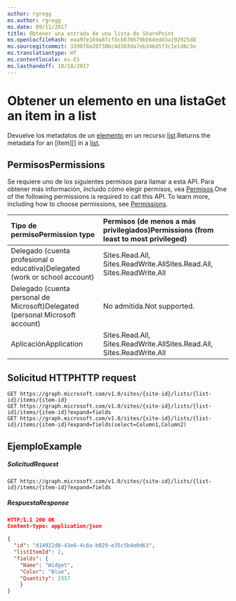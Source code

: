 ```yaml
---
author: rgregg
ms.author: rgregg
ms.date: 09/11/2017
title: Obtener una entrada de una lista de SharePoint
ms.openlocfilehash: eaa97e169a8fcfdcb676679bb6dedd3a192925d8
ms.sourcegitcommit: 339070a20730bc4d363da7eb346d5f3c1e1d6c3e
ms.translationtype: HT
ms.contentlocale: es-ES
ms.lasthandoff: 10/18/2017
---
```

# <a name="get-an-item-in-a-list"></a><span data-ttu-id="d0a35-102">Obtener un elemento en una lista</span><span class="sxs-lookup"><span data-stu-id="d0a35-102">Get an item in a list</span></span>

<span data-ttu-id="d0a35-103">Devuelve los metadatos de un [elemento][] en un recurso [list][].</span><span class="sxs-lookup"><span data-stu-id="d0a35-103">Returns the metadata for an [item][] in a [list][].</span></span>

[list]: ../resources/list.md
[elemento]: ../resources/listItem.md

## <a name="permissions"></a><span data-ttu-id="d0a35-106">Permisos</span><span class="sxs-lookup"><span data-stu-id="d0a35-106">Permissions</span></span>

<span data-ttu-id="d0a35-p101">Se requiere uno de los siguientes permisos para llamar a esta API. Para obtener más información, incluido cómo elegir permisos, vea [Permisos](../../../concepts/permissions_reference.md).</span><span class="sxs-lookup"><span data-stu-id="d0a35-p101">One of the following permissions is required to call this API. To learn more, including how to choose permissions, see [Permissions](../../../concepts/permissions_reference.md).</span></span>

|<span data-ttu-id="d0a35-109">Tipo de permiso</span><span class="sxs-lookup"><span data-stu-id="d0a35-109">Permission type</span></span>      | <span data-ttu-id="d0a35-110">Permisos (de menos a más privilegiados)</span><span class="sxs-lookup"><span data-stu-id="d0a35-110">Permissions (from least to most privileged)</span></span>              |
|:--------------------|:---------------------------------------------------------|
|<span data-ttu-id="d0a35-111">Delegado (cuenta profesional o educativa)</span><span class="sxs-lookup"><span data-stu-id="d0a35-111">Delegated (work or school account)</span></span> | <span data-ttu-id="d0a35-112">Sites.Read.All, Sites.ReadWrite.All</span><span class="sxs-lookup"><span data-stu-id="d0a35-112">Sites.Read.All, Sites.ReadWrite.All</span></span>    |
|<span data-ttu-id="d0a35-113">Delegado (cuenta personal de Microsoft)</span><span class="sxs-lookup"><span data-stu-id="d0a35-113">Delegated (personal Microsoft account)</span></span> | <span data-ttu-id="d0a35-114">No admitida.</span><span class="sxs-lookup"><span data-stu-id="d0a35-114">Not supported.</span></span>    |
|<span data-ttu-id="d0a35-115">Aplicación</span><span class="sxs-lookup"><span data-stu-id="d0a35-115">Application</span></span> | <span data-ttu-id="d0a35-116">Sites.Read.All, Sites.ReadWrite.All</span><span class="sxs-lookup"><span data-stu-id="d0a35-116">Sites.Read.All, Sites.ReadWrite.All</span></span> |

## <a name="http-request"></a><span data-ttu-id="d0a35-117">Solicitud HTTP</span><span class="sxs-lookup"><span data-stu-id="d0a35-117">HTTP request</span></span>

```http
GET https://graph.microsoft.com/v1.0/sites/{site-id}/lists/{list-id}/items/{item-id}
GET https://graph.microsoft.com/v1.0/sites/{site-id}/lists/{list-id}/items/{item-id}?expand=fields
GET https://graph.microsoft.com/v1.0/sites/{site-id}/lists/{list-id}/items/{item-id}?expand=fields(select=Column1,Column2)
```

## <a name="example"></a><span data-ttu-id="d0a35-118">Ejemplo</span><span class="sxs-lookup"><span data-stu-id="d0a35-118">Example</span></span>

##### <a name="request"></a><span data-ttu-id="d0a35-119">Solicitud</span><span class="sxs-lookup"><span data-stu-id="d0a35-119">Request</span></span>

<!-- { "blockType": "request", "name": "get-list-item" } -->

```http
GET https://graph.microsoft.com/v1.0/sites/{site-id}/lists/{list-id}/items/{item-id}?expand=fields
```

##### <a name="response"></a><span data-ttu-id="d0a35-120">Respuesta</span><span class="sxs-lookup"><span data-stu-id="d0a35-120">Response</span></span>

<!-- { "blockType": "response", "@odata.type": "microsoft.graph.listItem", "truncated": true } -->

```json
HTTP/1.1 200 OK
Content-type: application/json

{
  "id": "d14922d8-43e6-4c8a-b029-e35c5b4e0d63",
  "listItemId": 2,
  "fields": {
    "Name": "Widget",
    "Color": "Blue",
    "Quantity": 2357
    }
}
```

<!-- {
  "type": "#page.annotation",
  "description": "",
  "keywords": "",
  "section": "documentation",
  "tocPath": "ListItem/Get metadata"
} -->
